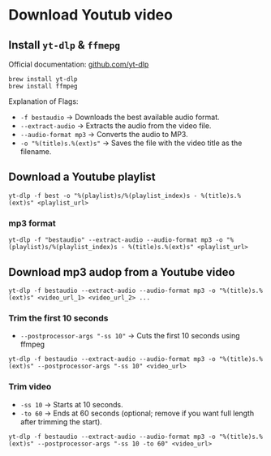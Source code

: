 # Download Youtub video

## Install `yt-dlp` & `ffmepg`

Official documentation: [github.com/yt-dlp](https://github.com/yt-dlp)

```
brew install yt-dlp
brew install ffmpeg
```

Explanation of Flags:

* `-f bestaudio` → Downloads the best available audio format.
* `--extract-audio` → Extracts the audio from the video file.
* `--audio-format mp3` → Converts the audio to MP3.
* `-o "%(title)s.%(ext)s"` → Saves the file with the video title as the filename.

## Download a Youtube playlist

```
yt-dlp -f best -o "%(playlist)s/%(playlist_index)s - %(title)s.%(ext)s" <playlist_url>
```

### mp3 format

```
yt-dlp -f "bestaudio" --extract-audio --audio-format mp3 -o "%(playlist)s/%(playlist_index)s - %(title)s.%(ext)s" <playlist_url>
```

## Download mp3 audop from a Youtube video

```
yt-dlp -f bestaudio --extract-audio --audio-format mp3 -o "%(title)s.%(ext)s" <video_url_1> <video_url_2> ...
```

### Trim the first 10 seconds

* `--postprocessor-args "-ss 10"` → Cuts the first 10 seconds using ffmpeg

```
yt-dlp -f bestaudio --extract-audio --audio-format mp3 -o "%(title)s.%(ext)s" --postprocessor-args "-ss 10" <video_url>
```

### Trim video

* `-ss 10` → Starts at 10 seconds.
* `-to 60` → Ends at 60 seconds (optional; remove if you want full length after trimming the start).

```
yt-dlp -f bestaudio --extract-audio --audio-format mp3 -o "%(title)s.%(ext)s" --postprocessor-args "-ss 10 -to 60" <video_url>
```